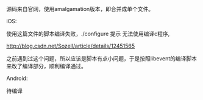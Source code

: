 
源码来自官网，使用amalgamation版本，即合并成单个文件。 


iOS:

使用这篇文件的脚本编译失败，./configure 提示 无法使用编译c程序,

http://blog.csdn.net/Sozell/article/details/12451565

之前遇到过这个问题，所以应该是脚本有点小问题，于是按照libevent的编译脚本来改了编译部分，顺利编译通过。


Android:

待编译

